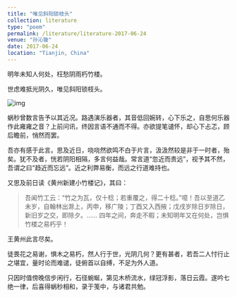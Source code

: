 ```yaml
---
title: "唯见斜阳锁枝头"
collection: literature
type: "poem"
permalink: /literature/literature-2017-06-24
venue: "孙沁璇"
date: 2017-06-24
location: "Tianjin, China"
---
```


明年未知人何处，枉愁阴雨朽竹楼。

世虑难抵光阴久，唯见斜阳锁枝头。

![img](https://sunqinxuan.github.io/images/literature-2017-06-24-img1.webp)

蜗秒曾数言告予以其近况。路遇演乐器者，其音低回婉转，心下乐之，自思何乐器作此雍雍之音？上前问讯，终因言语不通而不得。亦欲提笔谴怀，却心下忐忑，顾后瞻前，悄然而罢。

吾亦有感于此言。思及近日，哓哓然欲鸣不白于片言，汲汲然较是非于一时者，殆矣。犹不及者，恍若阴阳相隔，多言何益哉。常言道“忽近而贵远”，视予其不然，吾谓之曰“趋近而忘远”。近之利弊易衡，而远之行道难持也。

又思及前日读《黄州新建小竹楼记》，其曰：

>吾闻竹工云：“竹之为瓦，仅十稔；若重覆之，得二十稔。”噫！吾以至道乙未岁，自翰林出滁上，丙申，移广陵；丁酉又入西掖；戊戌岁除日岁除日，新旧岁之交，即除夕。…… 四年之间，奔走不暇；未知明年又在何处，岂惧竹楼之易朽乎！

王黄州此言尽矣。

徒畏花之易谢，惧木之易朽，然人行于世，光阴几何？更有甚者，若吾二人忖行止之堪宜，量时论而难谴，徒俯首以自缚，不足为外人道。

只因时值傍晚信步闲行，石径蜿蜒，第见木桥流水，绿冠浮影，落日云霞。遂吟七绝一律，后喜得蜗秒相和，录于笺中，与诸君共勉。


